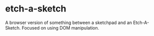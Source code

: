 # etch-a-sketch
A browser version of something between a sketchpad and an Etch-A-Sketch. Focused on using DOM manipulation.

